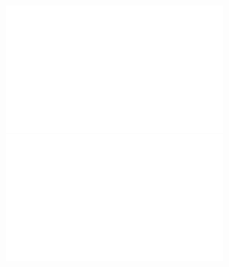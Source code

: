 ![](https://raw.githubusercontent.com/EmkoCZ/stats/master/generated/overview.svg#gh-dark-mode-only)
![](https://raw.githubusercontent.com/EmkoCZ/stats/master/generated/languages.svg#gh-dark-mode-only)
